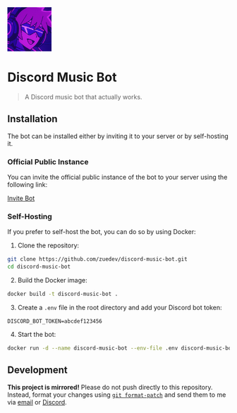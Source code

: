 <img src="avatar.png" height="100px"/>

# Discord Music Bot

> A Discord music bot that actually works.

## Installation

The bot can be installed either by inviting it to your server or by self-hosting it.

### Official Public Instance

You can invite the official public instance of the bot to your server using the following link:

[Invite Bot](https://discord.com/oauth2/authorize?client_id=YOUR_CLIENT_ID&scope=bot&permissions=YOUR_PERMISSIONS)

### Self-Hosting

If you prefer to self-host the bot, you can do so by using Docker:

1. Clone the repository:

```bash
git clone https://github.com/zuedev/discord-music-bot.git
cd discord-music-bot
```

2. Build the Docker image:

```bash
docker build -t discord-music-bot .
```

3. Create a `.env` file in the root directory and add your Discord bot token:

```env
DISCORD_BOT_TOKEN=abcdef123456
```

4. Start the bot:

```bash
docker run -d --name discord-music-bot --env-file .env discord-music-bot
```

## Development

**This project is mirrored!** Please do not push directly to this repository. Instead, format your changes using [`git format-patch`](https://git-scm.com/docs/git-format-patch) and send them to me via [email](mailto:git@zue.dev) or [Discord](https://discord.com/users/723361818940276736).
